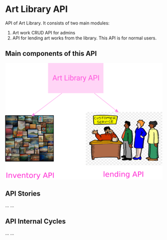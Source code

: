 # Art Library API

API of Art Library. It consists of two main modules: 

1. Art work CRUD API for admins  
2. API for lending art works from the library. This API is for normal users.

## Main components of this API

![Art Library API Diagram](./assets/images/art-library-api.png "Art Library API Diagram")


## API Stories
...
...

## API Internal Cycles
...
...
